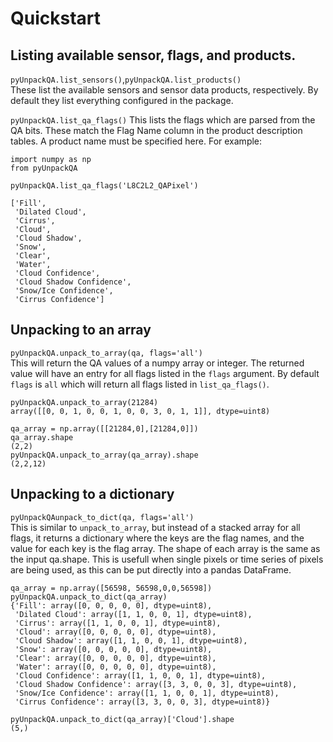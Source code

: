 # Quickstart

## Listing available sensor, flags, and products.
`pyUnpackQA.list_sensors()`,`pyUnpackQA.list_products()`  
These list the available sensors and sensor data products, respectively. By default they list everything configured in the package. 

`pyUnpackQA.list_qa_flags()`
This lists the flags which are parsed from the QA bits. These match the Flag Name column in the product description tables. A product name must be specified here. For example:

```
import numpy as np
from pyUnpackQA

pyUnpackQA.list_qa_flags('L8C2L2_QAPixel')

['Fill',
 'Dilated Cloud',
 'Cirrus',
 'Cloud',
 'Cloud Shadow',
 'Snow',
 'Clear',
 'Water',
 'Cloud Confidence',
 'Cloud Shadow Confidence',
 'Snow/Ice Confidence',
 'Cirrus Confidence']
```

## Unpacking to an array
`pyUnpackQA.unpack_to_array(qa, flags='all')`  
This will return the QA values of a numpy array or integer. The returned value will have an entry for all flags listed in the `flags` argument. By default `flags` is `all` which will return all flags listed in `list_qa_flags()`.

```
pyUnpackQA.unpack_to_array(21284)
array([[0, 0, 1, 0, 0, 1, 0, 0, 3, 0, 1, 1]], dtype=uint8)

qa_array = np.array([[21284,0],[21284,0]])
qa_array.shape
(2,2)
pyUnpackQA.unpack_to_array(qa_array).shape
(2,2,12)
```

## Unpacking to a dictionary
`pyUnpackQAunpack_to_dict(qa, flags='all')`  
This is similar to `unpack_to_array`, but instead of a stacked array for all flags, it returns a dictionary where the keys are the flag names, and the value for each key is the flag array. The shape of each array is the same as the input qa.shape. This is usefull when single pixels or time series of pixels are being used, as this can be put directly into a pandas DataFrame.

```
qa_array = np.array([56598, 56598,0,0,56598])
pyUnpackQA.unpack_to_dict(qa_array)
{'Fill': array([0, 0, 0, 0, 0], dtype=uint8),
 'Dilated Cloud': array([1, 1, 0, 0, 1], dtype=uint8),
 'Cirrus': array([1, 1, 0, 0, 1], dtype=uint8),
 'Cloud': array([0, 0, 0, 0, 0], dtype=uint8),
 'Cloud Shadow': array([1, 1, 0, 0, 1], dtype=uint8),
 'Snow': array([0, 0, 0, 0, 0], dtype=uint8),
 'Clear': array([0, 0, 0, 0, 0], dtype=uint8),
 'Water': array([0, 0, 0, 0, 0], dtype=uint8),
 'Cloud Confidence': array([1, 1, 0, 0, 1], dtype=uint8),
 'Cloud Shadow Confidence': array([3, 3, 0, 0, 3], dtype=uint8),
 'Snow/Ice Confidence': array([1, 1, 0, 0, 1], dtype=uint8),
 'Cirrus Confidence': array([3, 3, 0, 0, 3], dtype=uint8)}

pyUnpackQA.unpack_to_dict(qa_array)['Cloud'].shape
(5,)
```
